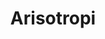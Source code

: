 ---
created_at: '2012-09-25T15:54:58Z'
id: Arisotropi
links:
  category:
  - Planesisk astrotropi
  - Work in progress
title: Arisotropi
---